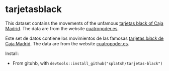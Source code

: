 # tarjetasblack

This dataset contains the movements of the unfamous [tarjetas black of Caja Madrid](http://www.theguardian.com/business/2014/oct/09/former-caja-directors-accused-credit-card-misuse-bankia). The data are from the website [cuatropoder.es](http://www.cuartopoder.es/multimedia/2014/10/11/gastos-de-los-exdirectivos-de-caja-madrid-uno-a-uno-con-las-tarjetas-negras-tabla/3403).

Este set de datos contiene los movimientos de las famosas [tarjetas *black* de Caja Madrid](http://es.wikipedia.org/wiki/Caja_Madrid#Caso_de_las_Tarjetas_.22opacas.22). The data are from the website [cuatropoder.es](http://www.cuartopoder.es/multimedia/2014/10/11/gastos-de-los-exdirectivos-de-caja-madrid-uno-a-uno-con-las-tarjetas-negras-tabla/3403).

Install:

* From gituhb, with `devtools::install_github("splatsh/tarjetas-black")`
